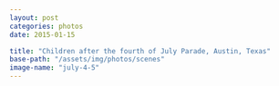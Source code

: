 ```yaml
---
layout: post
categories: photos
date: 2015-01-15

title: "Children after the fourth of July Parade, Austin, Texas"
base-path: "/assets/img/photos/scenes"
image-name: "july-4-5"
---
```

